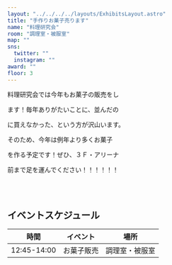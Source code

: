 ```yaml
---
layout: "../../../../layouts/ExhibitsLayout.astro"
title: "手作りお菓子売ります"
name: "料理研究会"
room: "調理室・被服室"
map: ""
sns:
  twitter: ""
  instagram: ""
award: ""
floor: 3
---
```


料理研究会では今年もお菓子の販売をし

ます！毎年ありがたいことに、並んだの

に買えなかった、という方が沢山います。

そのため、今年は例年より多くお菓子

を作る予定です！ぜひ、３Ｆ・アリーナ

前まで足を運んでください！！！！！！


<br><br>

## イベントスケジュール

<div class="time-schedule-table">
  <div class="schedule-container">
    <table class="schedule-table">
      <thead>
        <tr>
          <th class="time-header">時間</th>
          <th class="event-header">イベント</th>
          <th class="location-header">場所</th>
        </tr>
      </thead>
      <tbody>
        <tr class="schedule-row">
          <td class="time-cell">12:45-14:00</td>
          <td class="event-cell">お菓子販売</td>
          <td class="location-cell">調理室・被服室</td>
        </tr>
      </tbody>
    </table>
  </div>
</div>
